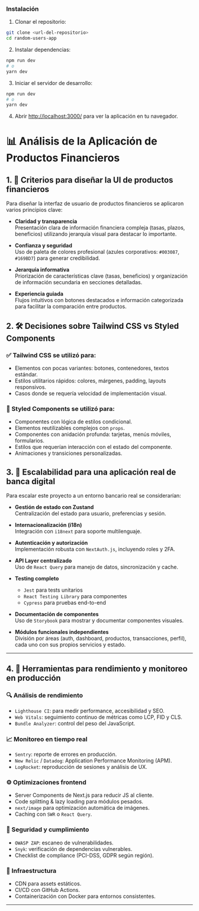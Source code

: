 ### Instalación

1. Clonar el repositorio:

```bash
git clone <url-del-repositorio>
cd random-users-app
```

2. Instalar dependencias:

```bash
npm run dev
# o
yarn dev
```

3. Iniciar el servidor de desarrollo:

```bash
npm run dev
# o
yarn dev
```

4. Abrir [http://localhost:3000/](http://localhost:3000/) para ver la aplicación en tu navegador.


# 📊 Análisis de la Aplicación de Productos Financieros

## 1. 🎨 Criterios para diseñar la UI de productos financieros

Para diseñar la interfaz de usuario de productos financieros se aplicaron varios principios clave:

- **Claridad y transparencia**  
  Presentación clara de información financiera compleja (tasas, plazos, beneficios) utilizando jerarquía visual para destacar lo importante.

- **Confianza y seguridad**  
  Uso de paleta de colores profesional (azules corporativos: `#003087`, `#169BD7`) para generar credibilidad.


- **Jerarquía informativa**  
  Priorización de características clave (tasas, beneficios) y organización de información secundaria en secciones detalladas.

- **Experiencia guiada**  
  Flujos intuitivos con botones destacados e información categorizada para facilitar la comparación entre productos.



## 2. 🛠️ Decisiones sobre Tailwind CSS vs Styled Components

### ✅ Tailwind CSS se utilizó para:
- Elementos con pocas variantes: botones, contenedores, textos estándar.
- Estilos utilitarios rápidos: colores, márgenes, padding, layouts responsivos.
- Casos donde se requería velocidad de implementación visual.

### 🎯 Styled Components se utilizó para:
- Componentes con lógica de estilos condicional.
- Elementos reutilizables complejos con `props`.
- Componentes con anidación profunda: tarjetas, menús móviles, formularios.
- Estilos que requerían interacción con el estado del componente.
- Animaciones y transiciones personalizadas.



## 3. 🚀 Escalabilidad para una aplicación real de banca digital

Para escalar este proyecto a un entorno bancario real se considerarían:

- **Gestión de estado con Zustand**  
  Centralización del estado para usuario, preferencias y sesión.

- **Internacionalización (i18n)**  
  Integración con `i18next` para soporte multilenguaje.

- **Autenticación y autorización**  
  Implementación robusta con `NextAuth.js`, incluyendo roles y 2FA.

- **API Layer centralizado**  
  Uso de `React Query` para manejo de datos, sincronización y cache.

- **Testing completo**  
  - `Jest` para tests unitarios  
  - `React Testing Library` para componentes  
  - `Cypress` para pruebas end-to-end

- **Documentación de componentes**  
  Uso de `Storybook` para mostrar y documentar componentes visuales.

- **Módulos funcionales independientes**  
  División por áreas (auth, dashboard, productos, transacciones, perfil), cada uno con sus propios servicios y estado.

---

## 4. 🧠 Herramientas para rendimiento y monitoreo en producción

### 🔍 Análisis de rendimiento
- `Lighthouse CI`: para medir performance, accesibilidad y SEO.
- `Web Vitals`: seguimiento continuo de métricas como LCP, FID y CLS.
- `Bundle Analyzer`: control del peso del JavaScript.

### 📈 Monitoreo en tiempo real
- `Sentry`: reporte de errores en producción.
- `New Relic` / `Datadog`: Application Performance Monitoring (APM).
- `LogRocket`: reproducción de sesiones y análisis de UX.

### ⚙️ Optimizaciones frontend
- Server Components de Next.js para reducir JS al cliente.
- Code splitting & lazy loading para módulos pesados.
- `next/image` para optimización automática de imágenes.
- Caching con `SWR` o `React Query`.

### 🔐 Seguridad y cumplimiento
- `OWASP ZAP`: escaneo de vulnerabilidades.
- `Snyk`: verificación de dependencias vulnerables.
- Checklist de compliance (PCI-DSS, GDPR según región).

### 🧱 Infraestructura
- CDN para assets estáticos.
- CI/CD con GitHub Actions.
- Containerización con Docker para entornos consistentes.

---


